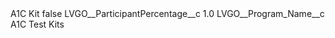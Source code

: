 <?xml version="1.0" encoding="UTF-8"?>
<CustomMetadata xmlns="http://soap.sforce.com/2006/04/metadata" xmlns:xsi="http://www.w3.org/2001/XMLSchema-instance" xmlns:xsd="http://www.w3.org/2001/XMLSchema">
    <label>A1C Kit</label>
    <protected>false</protected>
    <values>
        <field>LVGO__ParticipantPercentage__c</field>
        <value xsi:type="xsd:double">1.0</value>
    </values>
    <values>
        <field>LVGO__Program_Name__c</field>
        <value xsi:type="xsd:string">A1C Test Kits</value>
    </values>
</CustomMetadata>
